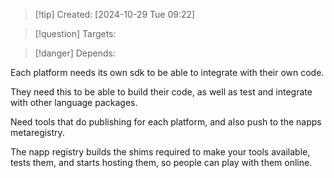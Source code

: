 
>[!tip] Created: [2024-10-29 Tue 09:22]

>[!question] Targets: 

>[!danger] Depends: 

Each platform needs its own sdk to be able to integrate with their own code.

They need this to be able to build their code, as well as test and integrate with other language packages.

Need tools that do publishing for each platform, and also push to the napps metaregistry.

The napp registry builds the shims required to make your tools available, tests them, and starts hosting them, so people can play with them online.
